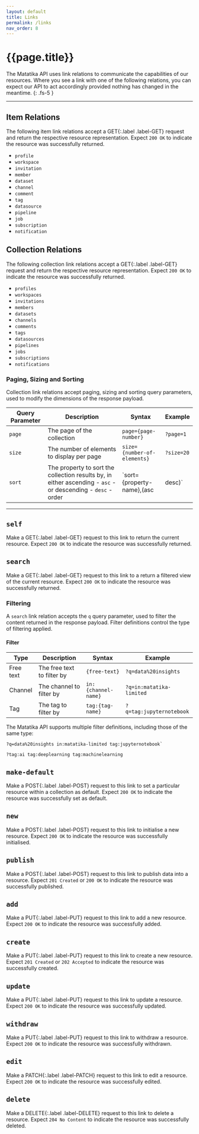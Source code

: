 ```yaml
---
layout: default
title: Links
permalink: /links
nav_order: 8
---
```


# {{page.title}}

The Matatika API uses link relations to communicate the capabilities of our resources.  Where you see a link with one of the following relations, you can expect our API to act accordingly provided nothing has changed in the meantime.
{: .fs-5 }

---

## Item Relations
The following item link relations accept a <span>GET</span>{:.label .label-GET} request and return the respective resource representation. Expect `200 OK` to indicate the resource was successfully returned.
- `profile`
- `workspace`
- `invitation`
- `member`
- `dataset`
- `channel`
- `comment`
- `tag`
- `datasource`
- `pipeline`
- `job`
- `subscription`
- `notification`

## Collection Relations
The following collection link relations accept a <span>GET</span>{:.label .label-GET} request and return the respective resource representation. Expect `200 OK` to indicate the resource was successfully returned.
- `profiles`
- `workspaces`
- `invitations`
- `members`
- `datasets`
- `channels`
- `comments`
- `tags`
- `datasources`
- `pipelines`
- `jobs`
- `subscriptions`
- `notifications`

### Paging, Sizing and Sorting
Collection link relations accept paging, sizing and sorting query parameters, used to modify the dimensions of the response payload.

Query Parameter | Description | Syntax | Example
--------------- | ----------- | ------ | -------
`page` | The page of the collection | `page={page-number}` | `?page=1`
`size` | The number of elements to display per page | `size={number-of-elements}` | `?size=20`
`sort` | The property to sort the collection results by, in either ascending - `asc` - or descending - `desc` -  order | `sort={property-name},(asc|desc)` | `?sort=name,asc`

---

## `self`
Make a <span>GET</span>{:.label .label-GET} request to this link to return the current resource. Expect `200 OK` to indicate the resource was successfully returned.

## `search`
Make a <span>GET</span>{:.label .label-GET} request to this link to a return a filtered view of the current resource. Expect `200 OK` to indicate the resource was successfully returned.

### Filtering
A `search` link relation accepts the `q` query parameter, used to filter the content returned in the response payload. Filter definitions control the type of filtering applied.

#### Filter

Type | Description | Syntax | Example
---- | ----------- | ------ | -------
Free text | The free text to filter by | `{free-text}` | `?q=data%20insights`
Channel | The channel to filter by | `in:{channel-name}` | `?q=in:matatika-limited`
Tag | The tag to filter by | `tag:{tag-name}` | `?q=tag:jupyternotebook`

The Matatika API supports multiple filter definitions, including those of the same type:

```
?q=data%20insights in:matatika-limited tag:jupyternotebook`
```

```
?tag:ai tag:deeplearning tag:machinelearning
```

## `make-default`
Make a <span>POST</span>{:.label .label-POST} request to this link to set a particular resource within a collection as default. Expect `200 OK` to indicate the resource was successfully set as default.

## `new`
Make a <span>POST</span>{:.label .label-POST} request to this link to initialise a new resource. Expect `200 OK` to indicate the resource was successfully initialised.

## `publish`
Make a <span>POST</span>{:.label .label-POST} request to this link to publish data into a resource. Expect `201 Created` or `200 OK` to indicate the resource was successfully published.

## `add`
Make a <span>PUT</span>{:.label .label-PUT} request to this link to add a new resource. Expect `200 OK` to indicate the resource was successfully added.

## `create`
Make a <span>PUT</span>{:.label .label-PUT} request to this link to create a new resource. Expect `201 Created` or `202 Accepted` to indicate the resource was successfully created.

## `update`
Make a <span>PUT</span>{:.label .label-PUT} request to this link to update a resource. Expect `200 OK` to indicate the resource was successfully updated.

## `withdraw` 
Make a <span>PUT</span>{:.label .label-PUT} request to this link to withdraw a resource. Expect `200 OK` to indicate the resource was successfully withdrawn.

## `edit`
Make a <span>PATCH</span>{:.label .label-PATCH} request to this link to edit a resource. Expect `200 OK` to indicate the resource was successfully edited.

## `delete`
Make a <span>DELETE</span>{:.label .label-DELETE} request to this link to delete a resource. Expect `204 No Content` to indicate the resource was successfully deleted.
